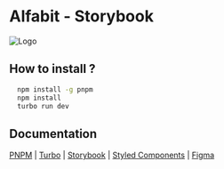 # Alfabit - Storybook

![Logo](https://images.ctfassets.net/m67spjpkfcu8/5VxmEm6V9HYlQ0qYI7vy1p/561df96c053a1250f8bd225c23c2ae63/image.png)

## How to install ?

```bash
  npm install -g pnpm
  npm install
  turbo run dev
```
## Documentation

[PNPM](https://pnpm.io/pt/installation) |
[Turbo](https://turbo.build/repo/docs) |
[Storybook](https://storybook.js.org/docs) | 
[Styled Components](https://styled-components.com/docs/basics#installation) |
[Figma](https://www.figma.com/design/ejjWxLEGHQx28zflduqdAt/React%3A-Turborepo%2C-componentes-e-storybook-%7C-Alfabit-(Community)?node-id=143-3228&p=f&t=QQfJtiAkycw1kJPG-0)

